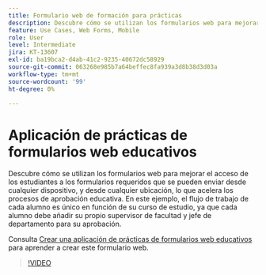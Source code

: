 ```yaml
---
title: Formulario web de formación para prácticas
description: Descubre cómo se utilizan los formularios web para mejorar el acceso de los estudiantes a los formularios necesarios
feature: Use Cases, Web Forms, Mobile
role: User
level: Intermediate
jira: KT-13607
exl-id: ba19bca2-d4ab-41c2-9235-40672dc58929
source-git-commit: 063268e985b7a64beffec8fa939a3d8b38d3d03a
workflow-type: tm+mt
source-wordcount: '99'
ht-degree: 0%

---
```


# Aplicación de prácticas de formularios web educativos

Descubre cómo se utilizan los formularios web para mejorar el acceso de los estudiantes a los formularios requeridos que se pueden enviar desde cualquier dispositivo, y desde cualquier ubicación, lo que acelera los procesos de aprobación educativa. En este ejemplo, el flujo de trabajo de cada alumno es único en función de su curso de estudio, ya que cada alumno debe añadir su propio supervisor de facultad y jefe de departamento para su aprobación.

Consulta [Crear una aplicación de prácticas de formularios web educativos](usecase-edu-intern-create.md) para aprender a crear este formulario web.

>[!VIDEO](https://video.tv.adobe.com/v/3421773?quality=12&learn=on&hidetitle=true)
